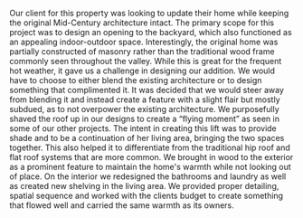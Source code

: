 Our client for this property was looking to update their home while keeping the original Mid-Century architecture intact. The primary scope for this project was to design an opening to the backyard, which also functioned as an appealing indoor-outdoor space. Interestingly, the original home was partially constructed of masonry rather than the traditional wood frame commonly seen throughout the valley. While this is great for the frequent hot weather, it gave us a challenge in designing our addition. We would have to choose to either blend the existing architecture or to design something that complimented it. It was decided that we would steer away from blending it and instead create a feature with a slight flair but mostly subdued, as to not overpower the existing architecture. We purposefully shaved the roof up in our designs to create a “flying moment” as seen in some of our other projects. The intent in creating this lift was to provide shade and to be a continuation of her living area, bringing the two spaces together. This also helped it to differentiate from the traditional hip roof and flat roof systems that are more common. We brought in wood to the exterior as a prominent feature to maintain the home's warmth while not looking out of place. On the interior we redesigned the bathrooms and laundry as well as created new shelving in the living area. We provided proper detailing, spatial sequence and worked with the clients budget to create something that flowed well and carried the same warmth as its owners.
